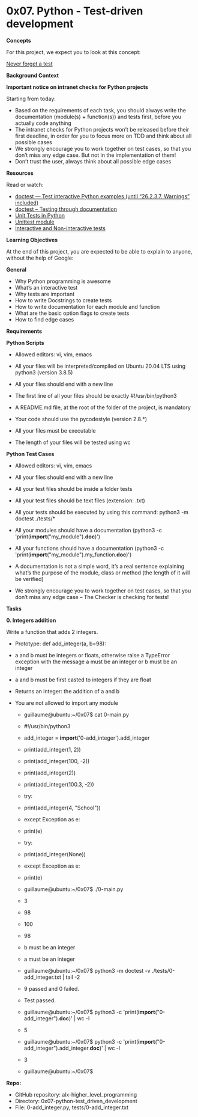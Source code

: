 # 0x07. Python - Test-driven development

**Concepts**

For this project, we expect you to look at this concept:

[Never forget a test](https://alx-intranet.hbtn.io/concepts/47)

**Background Context**

**Important notice on intranet checks for Python projects**

Starting from today:

* Based on the requirements of each task, you should always write the documentation (module(s) + function(s)) and tests first, before you actually code anything
* The intranet checks for Python projects won’t be released before their first deadline, in order for you to focus more on TDD and think about all possible cases
* We strongly encourage you to work together on test cases, so that you don’t miss any edge case. But not in the implementation of them!
* Don’t trust the user, always think about all possible edge cases

**Resources**

Read or watch:

* [doctest — Test interactive Python examples (until “26.2.3.7. Warnings” included)](https://alx-intranet.hbtn.io/rltoken/BwZJVq2MQ1_Vg_3gphoitQ) 
* [doctest – Testing through documentation](https://alx-intranet.hbtn.io/rltoken/96kLRRIOHzsn3VDDXT21HA)
* [Unit Tests in Python](https://alx-intranet.hbtn.io/rltoken/wfuUl81Q3Nku1qCzdDHAfA)
* [Unittest module](https://alx-intranet.hbtn.io/rltoken/1v-d9Ol13JabJq8UI6MIPg)
* [Interactive and Non-interactive tests](https://alx-intranet.hbtn.io/rltoken/lB65hNMXBziXy4A0YLIOog)

**Learning Objectives**

At the end of this project, you are expected to be able to explain to anyone, without the help of Google:

**General**

* Why Python programming is awesome    
* What’s an interactive test    
* Why tests are important    
* How to write Docstrings to create tests    
* How to write documentation for each module and function   
* What are the basic option flags to create tests
* How to find edge cases
    
**Requirements**

**Python Scripts**

* Allowed editors: vi, vim, emacs
    
* All your files will be interpreted/compiled on Ubuntu 20.04 LTS using python3 (version 3.8.5)    
* All your files should end with a new line   
* The first line of all your files should be exactly #!/usr/bin/python3    
* A README.md file, at the root of the folder of the project, is mandatory    
* Your code should use the pycodestyle (version 2.8.*)    
* All your files must be executable    
* The length of your files will be tested using wc
    
**Python Test Cases**

* Allowed editors: vi, vim, emacs   
* All your files should end with a new line   
* All your test files should be inside a folder tests
* All your test files should be text files (extension: .txt)    
* All your tests should be executed by using this command: python3 -m doctest ./tests/*    
* All your modules should have a documentation (python3 -c 'print(__import__("my_module").__doc__)')    
* All your functions should have a documentation (python3 -c 'print(__import__("my_module").my_function.__doc__)')    
* A documentation is not a simple word, it’s a real sentence explaining what’s the purpose of the module, class or method (the length of it will be verified)
    
* We strongly encourage you to work together on test cases, so that you don’t miss any edge case – The Checker is checking for tests!
    
**Tasks**
    
**0. Integers addition**

Write a function that adds 2 integers.

* Prototype: def add_integer(a, b=98):    
* a and b must be integers or floats, otherwise raise a TypeError exception with the message a must be an integer or b must be an integer    
* a and b must be first casted to integers if they are float    
* Returns an integer: the addition of a and b    
* You are not allowed to import any module
    
  * guillaume@ubuntu:~/0x07$ cat 0-main.py
  * #!/usr/bin/python3
  * add_integer = __import__('0-add_integer').add_integer

  * print(add_integer(1, 2))
  * print(add_integer(100, -2))
  * print(add_integer(2))
  * print(add_integer(100.3, -2))
  * try:
   * print(add_integer(4, "School"))
  * except Exception as e:
   * print(e)
  * try:
   * print(add_integer(None))
  * except Exception as e:
   * print(e)

  * guillaume@ubuntu:~/0x07$ ./0-main.py
  * 3
  * 98
  * 100
  * 98
  * b must be an integer
  * a must be an integer

  * guillaume@ubuntu:~/0x07$ python3 -m doctest -v ./tests/0-add_integer.txt | tail -2
  * 9 passed and 0 failed.
  * Test passed.
 
  * guillaume@ubuntu:~/0x07$ python3 -c 'print(__import__("0-add_integer").__doc__)' | wc -l
  * 5
  * guillaume@ubuntu:~/0x07$ python3 -c 'print(__import__("0-add_integer").add_integer.__doc__)' | wc -l
  * 3
  * guillaume@ubuntu:~/0x07$
    
**Repo:**

* GitHub repository: alx-higher_level_programming
* Directory: 0x07-python-test_driven_development
* File: 0-add_integer.py, tests/0-add_integer.txt
    
    

